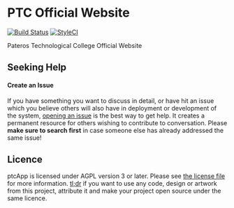PTC Official Website
=======

[![Build Status](https://travis-ci.org/cMaroon/ptcApp.svg?branch=master)](https://travis-ci.org/cMaroon/ptcApp) [![StyleCI](https://github.styleci.io/repos/135825118/shield)](https://github.styleci.io/repos/135825118)

Pateros Technological College Official Website

Seeking Help
------------

#### Create an Issue

If you have something you want to discuss in detail, or have hit an issue which you believe others will also have in deployment or development of the system, [opening an issue](https://github.com/cMaroon/ptcApp/issues) is the best way to get help. It creates a permanent resource for others wishing to contribute to conversation. Please **make sure to search first** in case someone else has already addressed the same issue!

Licence
-------

ptcApp is licensed under AGPL version 3 or later. Please see [the license file](LICENCE) for more information. [tl;dr](https://tldrlegal.com/license/gnu-affero-general-public-license-v3-(agpl-3.0)) if you want to use any code, design or artwork from this project, attribute it and make your project open source under the same licence.
